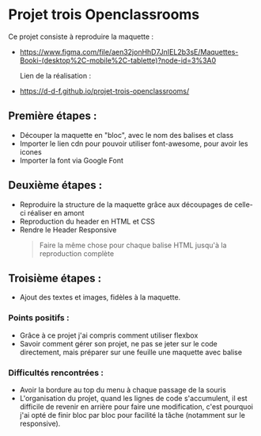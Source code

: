 # Projet trois Openclassrooms

Ce projet consiste à reproduire la maquette :

- https://www.figma.com/file/aen32jonHhD7JnIEL2b3sE/Maquettes-Booki-(desktop%2C-mobile%2C-tablette)?node-id=3%3A0

  Lien de la réalisation :

- https://d-d-f.github.io/projet-trois-openclassrooms/

## Première étapes :

- Découper la maquette en "bloc", avec le nom des balises et class
- Importer le lien cdn pour pouvoir utiliser font-awesome, pour avoir les icones
- Importer la font via Google Font

## Deuxième étapes :

- Reproduire la structure de la maquette grâce aux découpages de celle-ci réaliser en amont
- Reproduction du header en HTML et CSS
- Rendre le Header Responsive
  > Faire la même chose pour chaque balise HTML jusqu'à la reproduction complète

## Troisième étapes :

- Ajout des textes et images, fidèles à la maquette.

### Points positifs :

- Grâce à ce projet j'ai compris comment utiliser flexbox
- Savoir comment gérer son projet, ne pas se jeter sur le code directement, mais préparer sur une feuille une maquette avec balise

### Difficultés rencontrées :

- Avoir la bordure au top du menu à chaque passage de la souris
- L'organisation du projet, quand les lignes de code s'accumulent, il est difficile de revenir en arrière pour faire une modification, c'est pourquoi j'ai opté de finir bloc par bloc pour facilité la tâche (notamment sur le responsive).
